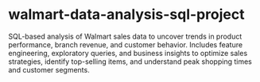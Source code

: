 # walmart-data-analysis-sql-project
SQL-based analysis of Walmart sales data to uncover trends in product performance, branch revenue, and customer behavior. Includes feature engineering, exploratory queries, and business insights to optimize sales strategies, identify top-selling items, and understand peak shopping times and customer segments.
